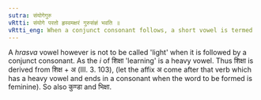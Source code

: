 ```yaml
---
sutra: संयोगेगुरु
vRtti: संयोगे परतो हृस्वमक्षरं गुरुसंज्ञं भवति ॥
vRtti_eng: When a conjunct consonant follows, a short vowel is termed 'heavy' (_Guru_).
---
```

A _hrasva_ vowel however is not to be called 'light' when it is followed by a conjunct consonant. As the _i_ of शिक्षा 'learning' is a heavy vowel. Thus शिक्षा is derived from शिक्ष + अ (III. 3. 103), (let the affix अ come after that verb which has a heavy vowel and ends in a consonant when the word to be formed is feminine). So also कुण्डा and भिक्षा.
